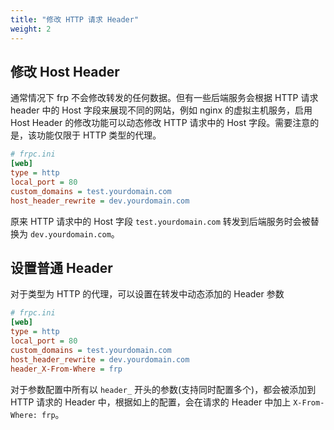 ```yaml
---
title: "修改 HTTP 请求 Header"
weight: 2
---
```


## 修改 Host Header

通常情况下 frp 不会修改转发的任何数据。但有一些后端服务会根据 HTTP 请求 header 中的 Host 字段来展现不同的网站，例如 nginx 的虚拟主机服务，启用 Host Header 的修改功能可以动态修改 HTTP 请求中的 Host 字段。需要注意的是，该功能仅限于 HTTP 类型的代理。

```ini
# frpc.ini
[web]
type = http
local_port = 80
custom_domains = test.yourdomain.com
host_header_rewrite = dev.yourdomain.com
```

原来 HTTP 请求中的 Host 字段 `test.yourdomain.com` 转发到后端服务时会被替换为 `dev.yourdomain.com`。

## 设置普通 Header

对于类型为 HTTP 的代理，可以设置在转发中动态添加的 Header 参数

```ini
# frpc.ini
[web]
type = http
local_port = 80
custom_domains = test.yourdomain.com
host_header_rewrite = dev.yourdomain.com
header_X-From-Where = frp
```

对于参数配置中所有以 `header_` 开头的参数(支持同时配置多个)，都会被添加到 HTTP 请求的 Header 中，根据如上的配置，会在请求的 Header 中加上 `X-From-Where: frp`。
